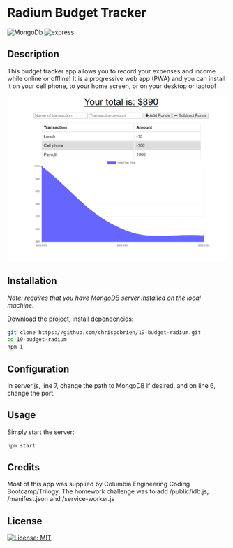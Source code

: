 # Radium Budget Tracker
![MongoDb] ![express]

## Description

This budget tracker app allows you to record your expenses and income while online or offline! It is a progressive web app (PWA) and you can install it on your cell phone, to your home screen, or on your desktop or laptop!

![screenshot]

## Installation

*Note: requires that you have MongoDB server installed on the local machine.*

Download the project, install dependencies:

```sh
git clone https://github.com/chrispobrien/19-budget-radium.git
cd 19-budget-radium
npm i
```

## Configuration

In server.js, line 7, change the path to MongoDB if desired, and on line 6, change the port.

## Usage

Simply start the server:

```sh
npm start
```

## Credits

Most of this app was supplied by Columbia Engineering Coding Bootcamp/Trilogy.  The homework challenge was to add /public/idb.js, /manifest.json and /service-worker.js

## License

[![License: MIT](https://img.shields.io/badge/License-MIT-yellow.svg)](https://opensource.org/licenses/MIT)

[mongoDB]: https://img.shields.io/badge/MongoDB-4EA94B?style=for-the-badge&logo=mongodb&logoColor=white
[express]: https://img.shields.io/badge/Express.js-404D59?style=for-the-badge
[License: MIT]: https://img.shields.io/badge/License-MIT-yellow.svg
[screenshot]: public/images/screenshot.png